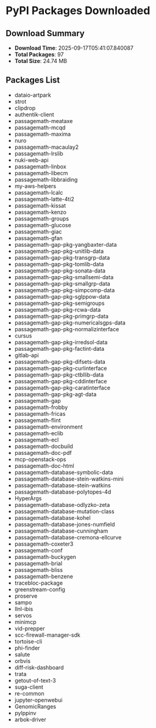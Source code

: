 # PyPI Packages Downloaded

## Download Summary
- **Download Time**: 2025-09-17T05:41:07.840087
- **Total Packages**: 97
- **Total Size**: 24.74 MB

## Packages List
- dataio-artpark
- strot
- clipdrop
- authentik-client
- passagemath-meataxe
- passagemath-mcqd
- passagemath-maxima
- nuro
- passagemath-macaulay2
- passagemath-lrslib
- nuki-web-api
- passagemath-linbox
- passagemath-libecm
- passagemath-libbraiding
- my-aws-helpers
- passagemath-lcalc
- passagemath-latte-4ti2
- passagemath-kissat
- passagemath-kenzo
- passagemath-groups
- passagemath-glucose
- passagemath-giac
- passagemath-gfan
- passagemath-gap-pkg-yangbaxter-data
- passagemath-gap-pkg-unitlib-data
- passagemath-gap-pkg-transgrp-data
- passagemath-gap-pkg-tomlib-data
- passagemath-gap-pkg-sonata-data
- passagemath-gap-pkg-smallsemi-data
- passagemath-gap-pkg-smallgrp-data
- passagemath-gap-pkg-simpcomp-data
- passagemath-gap-pkg-sglppow-data
- passagemath-gap-pkg-semigroups
- passagemath-gap-pkg-rcwa-data
- passagemath-gap-pkg-primgrp-data
- passagemath-gap-pkg-numericalsgps-data
- passagemath-gap-pkg-normalizinterface
- cursus
- passagemath-gap-pkg-irredsol-data
- passagemath-gap-pkg-factint-data
- gitlab-api
- passagemath-gap-pkg-difsets-data
- passagemath-gap-pkg-curlinterface
- passagemath-gap-pkg-ctbllib-data
- passagemath-gap-pkg-cddinterface
- passagemath-gap-pkg-caratinterface
- passagemath-gap-pkg-agt-data
- passagemath-gap
- passagemath-frobby
- passagemath-fricas
- passagemath-flint
- passagemath-environment
- passagemath-eclib
- passagemath-ecl
- passagemath-docbuild
- passagemath-doc-pdf
- mcp-openstack-ops
- passagemath-doc-html
- passagemath-database-symbolic-data
- passagemath-database-stein-watkins-mini
- passagemath-database-stein-watkins
- passagemath-database-polytopes-4d
- HyperArgs
- passagemath-database-odlyzko-zeta
- passagemath-database-mutation-class
- passagemath-database-kohel
- passagemath-database-jones-numfield
- passagemath-database-cunningham
- passagemath-database-cremona-ellcurve
- passagemath-coxeter3
- passagemath-conf
- passagemath-buckygen
- passagemath-brial
- passagemath-bliss
- passagemath-benzene
- tracebloc-package
- greenstream-config
- proserve
- sampo
- llnl-ibis
- servos
- minimcp
- vid-prepper
- scc-firewall-manager-sdk
- tortoise-cli
- phi-finder
- salute
- orbvis
- diff-risk-dashboard
- trata
- getout-of-text-3
- suga-client
- re-common
- jupyter-openwebui
- GenomicRanges
- pylppinv
- arbok-driver
